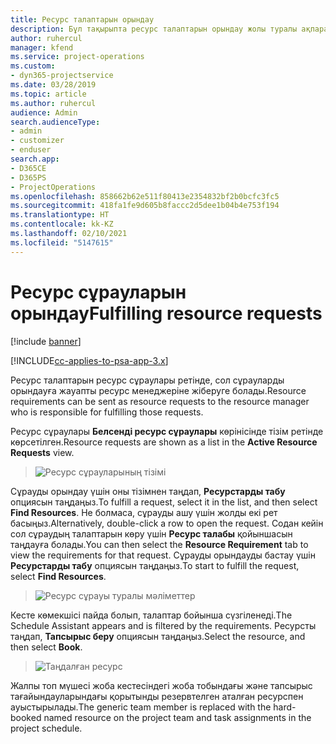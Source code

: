 ```yaml
---
title: Ресурс талаптарын орындау
description: Бұл тақырыпта ресурс талаптарын орындау жолы туралы ақпарат берілген.
author: ruhercul
manager: kfend
ms.service: project-operations
ms.custom:
- dyn365-projectservice
ms.date: 03/28/2019
ms.topic: article
ms.author: ruhercul
audience: Admin
search.audienceType:
- admin
- customizer
- enduser
search.app:
- D365CE
- D365PS
- ProjectOperations
ms.openlocfilehash: 858662b62e511f80413e2354832bf2b0bcfc3fc5
ms.sourcegitcommit: 418fa1fe9d605b8faccc2d5dee1b04b4e753f194
ms.translationtype: HT
ms.contentlocale: kk-KZ
ms.lasthandoff: 02/10/2021
ms.locfileid: "5147615"
---
```

# <a name="fulfilling-resource-requests"></a><span data-ttu-id="6dafb-103">Ресурс сұрауларын орындау</span><span class="sxs-lookup"><span data-stu-id="6dafb-103">Fulfilling resource requests</span></span>

[!include [banner](../includes/psa-now-project-operations.md)]

[!INCLUDE[cc-applies-to-psa-app-3.x](../includes/cc-applies-to-psa-app-3x.md)]

<span data-ttu-id="6dafb-104">Ресурс талаптарын ресурс сұраулары ретінде, сол сұрауларды орындауға жауапты ресурс менеджеріне жіберуге болады.</span><span class="sxs-lookup"><span data-stu-id="6dafb-104">Resource requirements can be sent as resource requests to the resource manager who is responsible for fulfilling those requests.</span></span>

<span data-ttu-id="6dafb-105">Ресурс сұраулары **Белсенді ресурс сұраулары** көрінісінде тізім ретінде көрсетілген.</span><span class="sxs-lookup"><span data-stu-id="6dafb-105">Resource requests are shown as a list in the **Active Resource Requests** view.</span></span>

> ![Ресурс сұрауларының тізімі](media/Resource-Management-image59.png)

<span data-ttu-id="6dafb-107">Сұрауды орындау үшін оны тізімнен таңдап, **Ресурстарды табу** опциясын таңдаңыз.</span><span class="sxs-lookup"><span data-stu-id="6dafb-107">To fulfill a request, select it in the list, and then select **Find Resources**.</span></span> <span data-ttu-id="6dafb-108">Не болмаса, сұрауды ашу үшін жолды екі рет басыңыз.</span><span class="sxs-lookup"><span data-stu-id="6dafb-108">Alternatively, double-click a row to open the request.</span></span> <span data-ttu-id="6dafb-109">Содан кейін сол сұраудың талаптарын көру үшін **Ресурс талабы** қойыншасын таңдауға болады.</span><span class="sxs-lookup"><span data-stu-id="6dafb-109">You can then select the **Resource Requirement** tab to view the requirements for that request.</span></span> <span data-ttu-id="6dafb-110">Сұрауды орындауды бастау үшін **Ресурстарды табу** опциясын таңдаңыз.</span><span class="sxs-lookup"><span data-stu-id="6dafb-110">To start to fulfill the request, select **Find Resources**.</span></span>

> ![Ресурс сұрауы туралы мәліметтер](media/Resource-Management-image60.png)

<span data-ttu-id="6dafb-112">Кесте көмекшісі пайда болып, талаптар бойынша сүзгіленеді.</span><span class="sxs-lookup"><span data-stu-id="6dafb-112">The Schedule Assistant appears and is filtered by the requirements.</span></span> <span data-ttu-id="6dafb-113">Ресурсты таңдап, **Тапсырыс беру** опциясын таңдаңыз.</span><span class="sxs-lookup"><span data-stu-id="6dafb-113">Select the resource, and then select **Book**.</span></span>

> ![Таңдалған ресурс](media/Resource-Management-image61.png)

<span data-ttu-id="6dafb-115">Жалпы топ мүшесі жоба кестесіндегі жоба тобындағы және тапсырыс тағайындауларындағы қорытынды резервтелген аталған ресурспен ауыстырылады.</span><span class="sxs-lookup"><span data-stu-id="6dafb-115">The generic team member is replaced with the hard-booked named resource on the project team and task assignments in the project schedule.</span></span>
